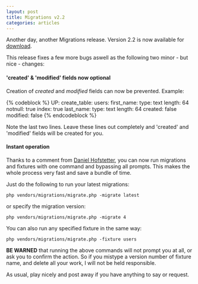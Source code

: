 ```yaml
--- 
layout: post
title: Migrations v2.2
categories: articles
---
```

Another day, another Migrations release. Version 2.2 is now available for <a href="http://homepageuniverse.com/migrations.zip">download</a>.

This release fixes a few more bugs aswell as the following two minor - but nice - changes:
<h4>'created' &amp; 'modified' fields now optional</h4>
Creation of <em>created</em> and <em>modified</em> fields can now be prevented. Example:

{% codeblock %}
UP:
  create_table:
    users:
      first_name:
        type: text
        length: 64
        notnull: true
        index: true
      last_name:
        type: text
        length: 64
      created: false
      modified: false
{% endcodeblock %}

Note the last two lines. Leave these lines out completely and 'created' and 'modified' fields will be created for you.
<h4>Instant operation</h4>
Thanks to a comment from <a href="http://cakebaker.42dh.com">Daniel Hofstetter</a>, you can now run migrations and fixtures with one command and bypassing all prompts. This makes the whole process very fast and save a bundle of time.

Just do the following to run your latest migrations:

```php vendors/migrations/migrate.php -migrate latest```

or specify the migration version:

```php vendors/migrations/migrate.php -migrate 4```

You can also run any specified fixture in the same way:
<pre><code>php vendors/migrations/migrate.php -fixture users
</code></pre>
<strong>BE WARNED</strong> that running the above commands will not prompt you at all, or ask you to confirm the action. So if you mistype a version number of fixture name, and delete all your work, I will not be held responsible.

As usual, play nicely and post away if you have anything to say or request.
